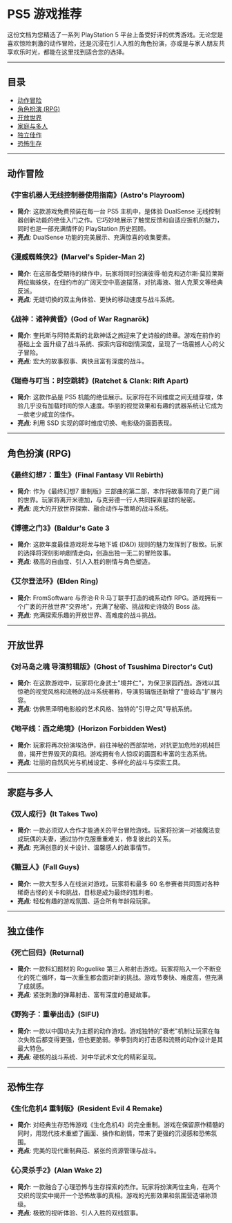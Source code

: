 # PS5 游戏推荐

这份文档为您精选了一系列 PlayStation 5 平台上备受好评的优秀游戏。无论您是喜欢惊险刺激的动作冒险，还是沉浸在引人入胜的角色扮演，亦或是与家人朋友共享欢乐时光，都能在这里找到适合您的选择。

---

## 目录
- [动作冒险](#动作冒险)
- [角色扮演 (RPG)](#角色扮演-rpg)
- [开放世界](#开放世界)
- [家庭与多人](#家庭与多人)
- [独立佳作](#独立佳作)
- [恐怖生存](#恐怖生存)

---

## 动作冒险

### 《宇宙机器人无线控制器使用指南》(Astro's Playroom)
- **简介**: 这款游戏免费预装在每一台 PS5 主机中，是体验 DualSense 无线控制器创新功能的绝佳入门之作。它巧妙地展示了触觉反馈和自适应扳机的魅力，同时也是一部充满情怀的 PlayStation 历史回顾。
- **亮点**: DualSense 功能的完美展示、充满惊喜的收集要素。

### 《漫威蜘蛛侠2》(Marvel's Spider-Man 2)
- **简介**: 在这部备受期待的续作中，玩家将同时扮演彼得·帕克和迈尔斯·莫拉莱斯两位蜘蛛侠，在纽约市的广阔天空中高速摆荡，对抗毒液、猎人克莱文等经典反派。
- **亮点**: 无缝切换的双主角体验、更快的移动速度与战斗系统。

### 《战神：诸神黄昏》(God of War Ragnarök)
-  **简介**: 奎托斯与阿特柔斯的北欧神话之旅迎来了史诗般的终章。游戏在前作的基础上全  面升级了战斗系统、探索内容和剧情深度，呈现了一场震撼人心的父子冒险。
- **亮点**: 宏大的故事叙事、爽快且富有深度的战斗。

### 《瑞奇与叮当：时空跳转》(Ratchet & Clank: Rift Apart)
- **简介**: 这款作品是 PS5 机能的绝佳展示。玩家将在不同维度之间无缝穿梭，体验几乎没有加载时间的惊人速度。华丽的视觉效果和有趣的武器系统让它成为一款老少咸宜的佳作。
- **亮点**: 利用 SSD 实现的即时维度切换、电影级的画面表现。

---

## 角色扮演 (RPG)

### 《最终幻想7：重生》(Final Fantasy VII Rebirth)
- **简介**: 作为《最终幻想7 重制版》三部曲的第二部，本作将故事带向了更广阔的世界。玩家将离开米德加，与克劳德一行人共同探索星球的秘密。
- **亮点**: 庞大的开放世界探索、融合动作与策略的战斗系统。

### 《博德之门3》(Baldur's Gate 3

- **简介**: 这款年度最佳游戏将龙与地下城 (D&D) 规则的魅力发挥到了极致。玩家的选择将深刻影响剧情走向，创造出独一无二的冒险故事。
- **亮点**: 极高的自由度、引人入胜的剧情与角色塑造。

### 《艾尔登法环》(Elden Ring)
- **简介**: FromSoftware 与乔治·R·R·马丁联手打造的魂系动作 RPG。游戏拥有一个广袤的开放世界"交界地"，充满了秘密、挑战和史诗级的 Boss 战。
- **亮点**: 充满探索乐趣的开放世界、高难度的战斗挑战。

---

## 开放世界

### 《对马岛之魂 导演剪辑版》(Ghost of Tsushima Director's Cut)
- **简介**: 在这款游戏中，玩家将化身武士"境井仁"，为保卫家园而战。游戏以其惊艳的视觉风格和流畅的战斗系统著称，导演剪辑版还新增了"壹岐岛"扩展内容。
- **亮点**: 仿佛黑泽明电影般的艺术风格、独特的"引导之风"导航系统。

### 《地平线：西之绝境》(Horizon Forbidden West)
-  **简介**: 玩家将再次扮演埃洛伊，前往神秘的西部禁地，对抗更加危险的机械巨兽，揭开世界毁灭的真相。游戏拥有令人惊叹的画面和丰富的生态系统。
- **亮点**: 壮丽的自然风光与机械设定、多样化的战斗与探索工具。

---

## 家庭与多人

### 《双人成行》(It Takes Two)
- **简介**: 一款必须双人合作才能通关的平台冒险游戏。玩家将扮演一对被魔法变成玩偶的夫妻，通过协作克服重重难关，修复彼此的关系。
- **亮点**: 充满创意的关卡设计、温馨感人的故事情节。

### 《糖豆人》(Fall Guys)
- **简介**: 一款大型多人在线派对游戏，玩家将和最多 60 名参赛者共同面对各种稀奇古怪的关卡和挑战，目标是成为最终的胜利者。
- **亮点**: 轻松有趣的游戏氛围、适合所有年龄段玩家。

---

## 独立佳作

### 《死亡回归》(Returnal)
- **简介**: 一款科幻题材的 Roguelike 第三人称射击游戏。玩家将陷入一个不断变化的死亡循环，每一次重生都会面对新的挑战。游戏节奏快、难度高，但充满了成就感。
- **亮点**: 紧张刺激的弹幕射击、富有深度的悬疑故事。

### 《野狗子：重拳出击》(SIFU)
- **简介**: 一款以中国功夫为主题的动作游戏。游戏独特的"衰老"机制让玩家在每次失败后都变得更强，但也更脆弱。拳拳到肉的打击感和流畅的动作设计是其最大特色。
- **亮点**: 硬核的战斗系统、对中华武术文化的精彩呈现。

---

## 恐怖生存

### 《生化危机4 重制版》(Resident Evil 4 Remake)
- **简介**: 对经典生存恐怖游戏《生化危机4》的完全重制。游戏在保留原作精髓的同时，用现代技术重塑了画面、操作和剧情，带来了更强的沉浸感和恐怖氛围。
- **亮点**: 完美的现代重制典范、紧张的资源管理与战斗。

### 《心灵杀手2》(Alan Wake 2)
- **简介**: 一款融合了心理恐怖与生存探索的杰作。玩家将扮演两位主角，在两个交织的现实中揭开一个恐怖故事的真相。游戏的光影效果和氛围营造堪称顶级。
- **亮点**: 极致的视听体验、引人入胜的双线叙事。 